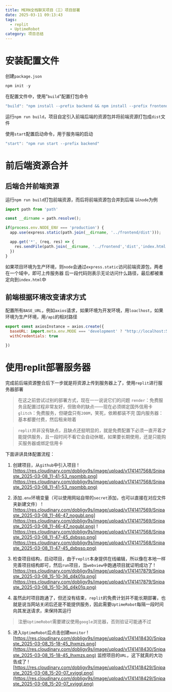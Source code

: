 ```yaml
---
title: MERN全栈聊天项目（三）项目部署
date: 2025-03-11 09:13:43
tags:
  - replit
  - UptimeRobot
category: 项目总结
---
```


# 安装配置文件
创建`package.json`
```js
npm init -y
```

在配置文件中，使用"`build`"配置打包命令
```js
"build": "npm install --prefix backend && npm install --prefix frontend && npm run build --prefix frontend",
```
运行`npm run build`，项目自定引入前端后端的资源包并将前端资源打包成`dist`文件

使用`start`配置启动命令，用于服务端的启动
```js
"start": "npm run start --prefix backend"
```

# 前后端资源合并

## 后端合并前端资源
运行`npm run build`打包前端资源，而后将前端资源包合并到后端
以`node`为例
```js
import path from 'path'

const __dirname = path.resolve();

if(process.env.NODE_ENV === 'production') {
  app.use(express.static(path.join(__dirname, '../frontend/dist')));

  app.get('*', (req, res) => {
    res.sendFile(path.join(__dirname, '../frontend','dist','index.html'));
  })
}
```
如果项目环境为生产环境，则`node`会通过`express.static`访问前端资源包，两者在一个域中，即可上传服务器
后一段代码则表示无论访问什么路径，最后都被重定向到`index.html`中

## 前端根据环境改变请求方式
配置所有`BASE_URL`，例如`axios`请求，如果环境为开发环境，用`loaclhost`，如果环境为生产环境，用`/api`的相对路径
```js
export const axiosInstance = axios.create({
  baseURL: import.meta.env.MODE === 'development' ? "http://localhost:5001/api/" : "/api",
  withCredentials: true

})
```
# 使用replit部署服务器
完成前后端资源整合后下一步就是将资源上传到服务器上了，使用`replit`进行服务器部署
>在这之前尝试过别的部署方式，现在一一说说它们的问题
>`render`：免费服务且配置过程非常友好，但致命的缺点——现在必须绑定国外信用卡
>`glitch`：免费服务，但硬盘只有`200M`，笑死，依赖都装不完
>国内服务器：基本都要付费，然后租来晾着

>`replit`并非没有缺点，且缺点还挺明显的，就是免费配置下必须一直开着才能提供服务，且一段时间不看它会自动休眠，如果要长期使用，还是只能购买服务器或绑定信用卡

下面讲讲具体配置流程：
1. 创建项目，从`github`中引入项目
![https://res.cloudinary.com/dobligy9s/image/upload/v1741417568/Snipaste_2025-03-08_11-41-53_nsombb.png](https://res.cloudinary.com/dobligy9s/image/upload/v1741417568/Snipaste_2025-03-08_11-41-53_nsombb.png)

2. 添加`.env`环境变量（可以使用网站自带的`secret`添加，也可以直接在对应文件夹新建文件）
![https://res.cloudinary.com/dobligy9s/image/upload/v1741417569/Snipaste_2025-03-08_11-46-47_nogubl.png](https://res.cloudinary.com/dobligy9s/image/upload/v1741417569/Snipaste_2025-03-08_11-46-47_nogubl.png)
![https://res.cloudinary.com/dobligy9s/image/upload/v1741417568/Snipaste_2025-03-08_11-47-45_dxbsso.png](https://res.cloudinary.com/dobligy9s/image/upload/v1741417568/Snipaste_2025-03-08_11-47-45_dxbsso.png)

3. 检查项目结构，启动项目，由于`replit`本身提供在线编辑，所以像在本地一样完善项目结构即可，然后`run`项目，当`webview`中跑通项目就证明成功了
![https://res.cloudinary.com/dobligy9s/image/upload/v1741417879/Snipaste_2025-03-08_15-10-36_d4k01q.png](https://res.cloudinary.com/dobligy9s/image/upload/v1741417879/Snipaste_2025-03-08_15-10-36_d4k01q.png)

4. 虽然此时项目跑通了，但还没有结束，`replit`的免费计划并不能长期部署，也就是说当网站关闭后还是不能提供服务，因此需要`UptimeRobot`每隔一段时间向其发送请求，来保持其运行
>注册`UptimeRobot`需要建议使用`google`浏览器，否则验证可能通不过

5. 进入`UptimeRobot`后点击创建`monitor`
![https://res.cloudinary.com/dobligy9s/image/upload/v1741418430/Snipaste_2025-03-08_15-18-45_lhxmzs.png](https://res.cloudinary.com/dobligy9s/image/upload/v1741418430/Snipaste_2025-03-08_15-18-45_lhxmzs.png)
监控项目的`URL`，这下就真的大功告成了
![https://res.cloudinary.com/dobligy9s/image/upload/v1741418429/Snipaste_2025-03-08_15-20-07_xvjggl.png](https://res.cloudinary.com/dobligy9s/image/upload/v1741418429/Snipaste_2025-03-08_15-20-07_xvjggl.png)
